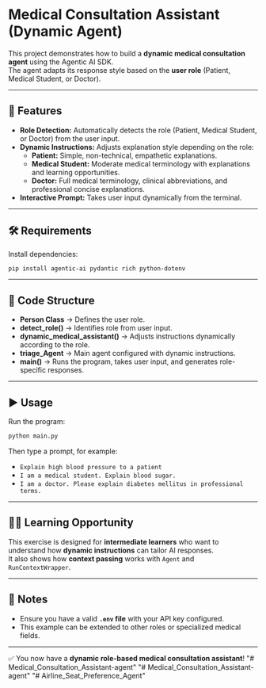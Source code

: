 
# Medical Consultation Assistant (Dynamic Agent)

This project demonstrates how to build a **dynamic medical consultation agent** using the Agentic AI SDK.  
The agent adapts its response style based on the **user role** (Patient, Medical Student, or Doctor).

---

## 🚀 Features
- **Role Detection:** Automatically detects the role (Patient, Medical Student, or Doctor) from the user input.
- **Dynamic Instructions:** Adjusts explanation style depending on the role:
  - **Patient:** Simple, non-technical, empathetic explanations.
  - **Medical Student:** Moderate medical terminology with explanations and learning opportunities.
  - **Doctor:** Full medical terminology, clinical abbreviations, and professional concise explanations.
- **Interactive Prompt:** Takes user input dynamically from the terminal.

---

## 🛠️ Requirements

Install dependencies:

```bash
pip install agentic-ai pydantic rich python-dotenv
```

---

## 📂 Code Structure

- **Person Class** → Defines the user role.
- **detect_role()** → Identifies role from user input.
- **dynamic_medical_assistant()** → Adjusts instructions dynamically according to the role.
- **triage_Agent** → Main agent configured with dynamic instructions.
- **main()** → Runs the program, takes user input, and generates role-specific responses.

---

## ▶️ Usage

Run the program:

```bash
python main.py
```

Then type a prompt, for example:

- `Explain high blood pressure to a patient`
- `I am a medical student. Explain blood sugar.`
- `I am a doctor. Please explain diabetes mellitus in professional terms.`

---

## 🧑‍🏫 Learning Opportunity

This exercise is designed for **intermediate learners** who want to understand how **dynamic instructions** can tailor AI responses.  
It also shows how **context passing** works with `Agent` and `RunContextWrapper`.

---

## 📌 Notes

- Ensure you have a valid **`.env` file** with your API key configured.  
- This example can be extended to other roles or specialized medical fields.

---

✅ You now have a **dynamic role-based medical consultation assistant**!
"# Medical_Consultation_Assistant-agent" 
"# Medical_Consultation_Assistant-agent" 
"# Airline_Seat_Preference_Agent" 
